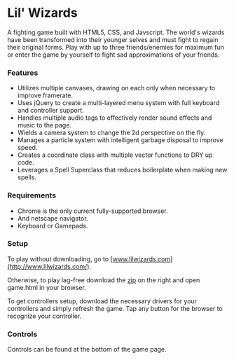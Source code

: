 Lil' Wizards
=====

A fighting game built with HTML5, CSS, and Javscript.
The world's wizards have been transformed into their younger selves and must fight to regain their original forms.
Play with up to three friends/enemies for maximum fun or enter the game by yourself to fight sad approximations of your friends.

### Features

-	Utilizes multiple canvases, drawing on each only when necessary to improve framerate.
-	Uses jQuery to create a multi-layered menu system with full keyboard and controller support.
-	Handles multiple audio tags to effectively render sound effects and music to the page.
-	Wields a camera system to change the 2d perspective on the fly.
- Manages a particle system with intelligent garbage disposal to improve speed.
-	Creates a coordinate class with multiple vector functions to DRY up code.
-	Leverages a Spell Superclass that reduces boilerplate when making new spells.

### Requirements

-	Chrome is the only current fully-supported browser.
- And netscape navigator.
- Keyboard or Gamepads.

### Setup

To play without downloading, go to [www.lilwizards.com](http://www.lilwizards.com/).

Otherwise, to play lag-free download the [zip](https://github.com/mdoliner/LilWizards/archive/master.zip) on the right and open game.html in your browser.

To get controllers setup, download the necessary drivers for your controllers and simply refresh the game. Tap any button for the browser to recognize your controller.

### Controls

Controls can be found at the bottom of the game page.
